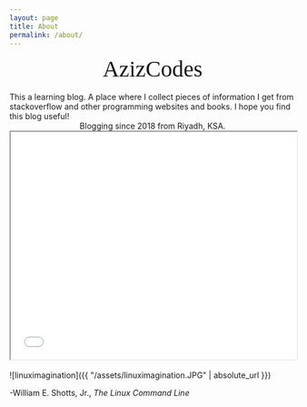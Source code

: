 ```yaml
---
layout: page
title: About
permalink: /about/
---
```


<link href="https://fonts.googleapis.com/css?family=Homemade+Apple" rel="stylesheet"> 
<div style="font-family: 'Homemade Apple', cursive;font-size: 40px;  text-align: center;">AzizCodes</div>
<br>
This a learning blog. A place where I collect pieces of information I get from stackoverflow and other programming websites and books. I hope you find this blog useful!
<br>
<div style="text-align: center;">Blogging since 2018 from Riyadh, KSA.</div>

<div style="text-align: center">
<iframe src="/assets/leafletmap5.html" width='100%' height='400px'></iframe>
</div>
<br>
![linuximagination]({{ "/assets/linuximagination.JPG" | absolute_url }})

-William E. Shotts, Jr., *The Linux Command Line*